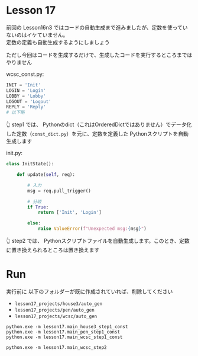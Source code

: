 # Lesson 17

前回の Lesson16n3 ではコードの自動生成まで進みましたが、定数を使っていないのはイケていません。  
定数の定義も自動生成するようにしましょう  

ただし今回はコードを生成するだけで、生成したコードを実行するところまではやりません  

wcsc_const.py:  

```python
INIT = 'Init'
LOGIN = 'Login'
LOBBY = 'Lobby'
LOGOUT = 'Logout'
REPLY = 'Reply'
# 以下略
```

👆 step1 では、 Pythonのdict（これはOrderedDictではありません）でデータ化した定数（`const_dict.py`）を元に、定数を定義した Pythonスクリプトを自動生成します  

init.py:  

```python
class InitState():

    def update(self, req):

        # 入力
        msg = req.pull_trigger()

        # 分岐
        if True:
            return ['Init', 'Login']

        else:
            raise ValueError(f"Unexpected msg:{msg}")
```

👆 step2 では、 Pythonスクリプトファイルを自動生成します。このとき、定数に置き換えられるところは置き換えます  


# Run

実行前に 以下のフォルダーが既に作成されていれば、削除してください  

* `lesson17_projects/house3/auto_gen`
* `lesson17_projects/pen/auto_gen`
* `lesson17_projects/wcsc/auto_gen`


```shell
python.exe -m lesson17.main_house3_step1_const
python.exe -m lesson17.main_pen_step1_const
python.exe -m lesson17.main_wcsc_step1_const

python.exe -m lesson17.main_wcsc_step2
```

